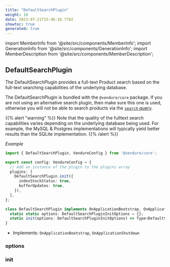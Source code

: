 ```yaml
---
title: "DefaultSearchPlugin"
weight: 10
date: 2023-07-21T15:46:16.776Z
showtoc: true
generated: true
---
```

<!-- This file was generated from the Vendure source. Do not modify. Instead, re-run the "docs:build" script -->
import MemberInfo from '@site/src/components/MemberInfo';
import GenerationInfo from '@site/src/components/GenerationInfo';
import MemberDescription from '@site/src/components/MemberDescription';


## DefaultSearchPlugin

<GenerationInfo sourceFile="packages/core/src/plugin/default-search-plugin/default-search-plugin.ts" sourceLine="69" packageName="@vendure/core" />

The DefaultSearchPlugin provides a full-text Product search based on the full-text searching capabilities of the
underlying database.

The DefaultSearchPlugin is bundled with the `@vendure/core` package. If you are not using an alternative search
plugin, then make sure this one is used, otherwise you will not be able to search products via the
[`search` query](/reference/graphql-api/shop/queries#search).

{{% alert "warning" %}}
Note that the quality of the fulltext search capabilities varies depending on the underlying database being used. For example,
the MySQL & Postgres implementations will typically yield better results than the SQLite implementation.
{{% /alert %}}

*Example*

```ts
import { DefaultSearchPlugin, VendureConfig } from '@vendure/core';

export const config: VendureConfig = {
  // Add an instance of the plugin to the plugins array
  plugins: [
    DefaultSearchPlugin.init({
      indexStockStatus: true,
      bufferUpdates: true,
    }),
  ],
};
```

```ts title="Signature"
class DefaultSearchPlugin implements OnApplicationBootstrap, OnApplicationShutdown {
  static static options: DefaultSearchPluginInitOptions = {};
  static init(options: DefaultSearchPluginInitOptions) => Type<DefaultSearchPlugin>;
}
```
* Implements: <code>OnApplicationBootstrap</code>, <code>OnApplicationShutdown</code>



<div className="members-wrapper">

### options

<MemberInfo kind="property" type="<a href='/reference/typescript-api/core-plugins/default-search-plugin/default-search-plugin-init-options#defaultsearchplugininitoptions'>DefaultSearchPluginInitOptions</a>"   />


### init

<MemberInfo kind="method" type="(options: <a href='/reference/typescript-api/core-plugins/default-search-plugin/default-search-plugin-init-options#defaultsearchplugininitoptions'>DefaultSearchPluginInitOptions</a>) => Type&#60;<a href='/reference/typescript-api/core-plugins/default-search-plugin/#defaultsearchplugin'>DefaultSearchPlugin</a>&#62;"   />




</div>
